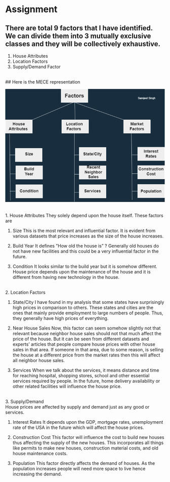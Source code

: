 # Assignment
## There are total 9 factors that I have identified. We can divide them into 3 mutually exclusive classes and they will be collectively exhaustive.
1. House Attributes 
2. Location Factors
3. Supply/Demand Factor
  <br>
  ## Here is the MECE representation <br>
  
  
  ![Factors](Factors.png)
  
  
  <br>
1. House Attributes
They solely depend upon the house itself. These factors are

1. Size
This is the most relevant and influential factor. It is evident from various datasets that price increases as the size of the house increases.

2. Build Year
It defines ”How old the house is” ? Generally old houses do not have new facilities and this could be a very influential factor in the future.

3. Condition
It looks similar to the build year but it is somehow different. House price depends upon the maintenance of the house and it is different from having new technology in the house.
<br>
2. Location Factors

1. State/City
I have found in my analysis that some states have surprisingly high prices in comparison to others. These states and cities are the ones that mainly provide employment to large numbers of people. Thus, they generally have high prices of everything.

2. Near House Sales
Now, this factor can seem somehow  slightly not that relevant because neighbor house sales should not that much affect the price of the house. But it can be seen from different datasets and experts’ articles that people compare house prices with other house sales in that area. If someone in that area, due to some reason, is selling the house at a different price from the market rates then this will affect all neighbor house sales.

3. Services
When we talk about the services, it means distance and time for reaching hospital, shopping stores, school and other essential services required by people. In the future, home delivery availability or other related facilities will influence the house price.
<br>
3. Supply/Demand<br>
House prices are affected by supply and demand just as any good or services.

1. Interest Rates
It depends upon the GDP, mortgage rates, unemployment rate of the USA in the future which will affect the house prices.

2. Construction Cost
This factor will influence the cost to build new houses thus affecting the supply of the new houses. This incorporates all things like permits to make new houses, construction material costs, and old house maintenance costs.

3. Population
This factor directly affects the demand of houses. As the population increases people will need more space to live hence increasing the demand.


